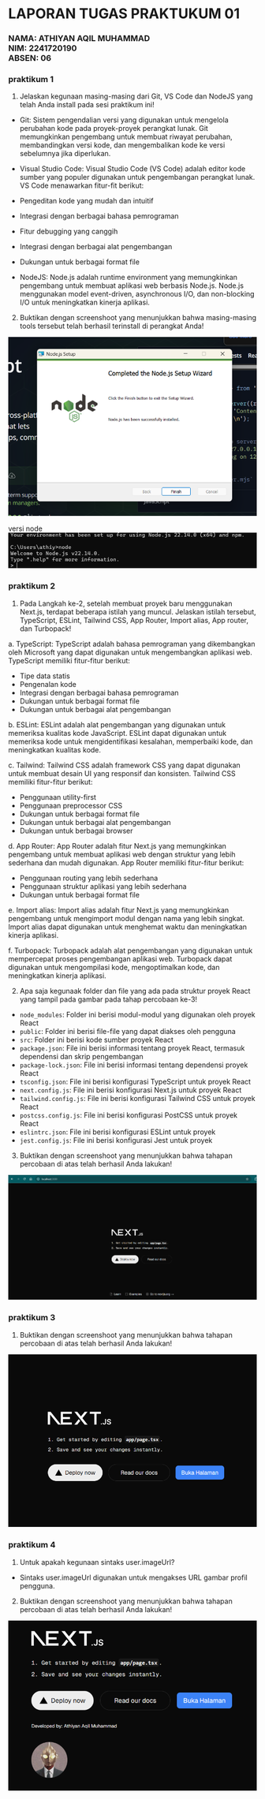 <h1> LAPORAN TUGAS PRAKTUKUM 01</h1>

<h3>
NAMA: ATHIYAN AQIL MUHAMMAD<br>
NIM: 2241720190<br>
ABSEN: 06
</h3>


<h3>praktikum 1</h3>

1. Jelaskan kegunaan masing-masing dari Git, VS Code dan NodeJS yang telah Anda install 
pada sesi praktikum ini!

- Git: Sistem pengendalian versi yang digunakan untuk mengelola perubahan kode pada proyek-proyek perangkat lunak. 
Git memungkinkan pengembang untuk membuat riwayat perubahan, membandingkan versi kode, 
dan mengembalikan kode ke versi sebelumnya jika diperlukan.

- Visual Studio Code: Visual Studio Code (VS Code) adalah editor kode sumber yang populer
digunakan untuk pengembangan perangkat lunak. VS Code menawarkan fitur-fit
berikut:
- Pengeditan kode yang mudah dan intuitif
- Integrasi dengan berbagai bahasa pemrograman
- Fitur debugging yang canggih
- Integrasi dengan berbagai alat pengembangan
- Dukungan untuk berbagai format file

- NodeJS: Node.js adalah runtime environment yang memungkinkan pengembang untuk
membuat aplikasi web berbasis Node.js. Node.js menggunakan model event-driven,
asynchronous I/O, dan non-blocking I/O untuk meningkatkan kinerja aplikasi.


2. Buktikan dengan screenshoot yang menunjukkan bahwa masing-masing tools tersebut 
telah berhasil terinstall di perangkat Anda!

<img src ="images\instalasi-node.png">

versi node
<img src = "images\versi-node.png">

<h3>praktikum 2</h3>

1. Pada Langkah ke-2, setelah membuat proyek baru menggunakan Next.js, terdapat beberapa 
istilah yang muncul. Jelaskan istilah tersebut, TypeScript, ESLint, Tailwind CSS, App 
Router, Import alias, App router, dan Turbopack! 

a. TypeScript: TypeScript adalah bahasa pemrograman yang dikembangkan oleh Microsoft
yang dapat digunakan untuk mengembangkan aplikasi web. TypeScript memiliki fitur-fitur
berikut:
- Tipe data statis
- Pengenalan kode
- Integrasi dengan berbagai bahasa pemrograman
- Dukungan untuk berbagai format file
- Dukungan untuk berbagai alat pengembangan

b.  ESLint: ESLint adalah alat pengembangan yang digunakan untuk memeriksa
kualitas kode JavaScript. ESLint dapat digunakan untuk memeriksa kode
untuk mengidentifikasi kesalahan, memperbaiki kode, dan meningkatkan
kualitas kode.

c. Tailwind: Tailwind CSS adalah framework CSS yang dapat digunakan untuk
membuat desain UI yang responsif dan konsisten. Tailwind CSS memiliki
fitur-fitur berikut:
- Penggunaan utility-first
- Penggunaan preprocessor CSS
- Dukungan untuk berbagai format file
- Dukungan untuk berbagai alat pengembangan
- Dukungan untuk berbagai browser

d. App Router: App Router adalah fitur Next.js yang memungkinkan pengembang
untuk membuat aplikasi web dengan struktur yang lebih sederhana dan
mudah digunakan. App Router memiliki fitur-fitur berikut:
- Penggunaan routing yang lebih sederhana
- Penggunaan struktur aplikasi yang lebih sederhana
- Dukungan untuk berbagai format file

e. Import alias: Import alias adalah fitur Next.js yang memungkinkan pengembang
untuk mengimport modul dengan nama yang lebih singkat. Import alias
dapat digunakan untuk menghemat waktu dan meningkatkan kinerja aplikasi.

f. Turbopack: Turbopack adalah alat pengembangan yang digunakan untuk mempercepat
proses pengembangan aplikasi web. Turbopack dapat digunakan untuk
mengompilasi kode, mengoptimalkan kode, dan meningkatkan kinerja
aplikasi.


2. Apa saja kegunaak folder dan file yang ada pada struktur proyek React yang tampil pada 
gambar pada tahap percobaan ke-3!

- `node_modules`: Folder ini berisi modul-modul yang digunakan oleh proyek React
- `public`: Folder ini berisi file-file yang dapat diakses oleh pengguna
- `src`: Folder ini berisi kode sumber proyek React
- `package.json`: File ini berisi informasi tentang proyek React, termasuk
dependensi dan skrip pengembangan
- `package-lock.json`: File ini berisi informasi tentang dependensi proyek React
- `tsconfig.json`: File ini berisi konfigurasi TypeScript untuk proyek React
- `next.config.js`: File ini berisi konfigurasi Next.js untuk proyek React
- `tailwind.config.js`: File ini berisi konfigurasi Tailwind CSS untuk proyek React
- `postcss.config.js`: File ini berisi konfigurasi PostCSS untuk proyek React
- `eslintrc.json`: File ini berisi konfigurasi ESLint untuk proyek
- `jest.config.js`: File ini berisi konfigurasi Jest untuk proyek

3. Buktikan dengan screenshoot yang menunjukkan bahwa tahapan percobaan di atas telah 
berhasil Anda lakukan! 

<img src = "images\homepage.png">

<h3>praktikum 3</h3>

1. Buktikan dengan screenshoot yang menunjukkan bahwa tahapan percobaan di atas telah 
berhasil Anda lakukan! 

<img src ="images\homepage-button.png">

<h3>praktikum 4</h3>

1. Untuk apakah kegunaan sintaks user.imageUrl?

- Sintaks user.imageUrl digunakan untuk mengakses URL gambar profil pengguna.

2. Buktikan dengan screenshoot yang menunjukkan bahwa tahapan percobaan di atas telah 
berhasil Anda lakukan! 

<img src ="images\homepage-profile.png">